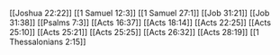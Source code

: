 [[Joshua 22:22]]
[[1 Samuel 12:3]]
[[1 Samuel 27:1]]
[[Job 31:21]]
[[Job 31:38]]
[[Psalms 7:3]]
[[Acts 16:37]]
[[Acts 18:14]]
[[Acts 22:25]]
[[Acts 25:10]]
[[Acts 25:21]]
[[Acts 25:25]]
[[Acts 26:32]]
[[Acts 28:19]]
[[1 Thessalonians 2:15]]

